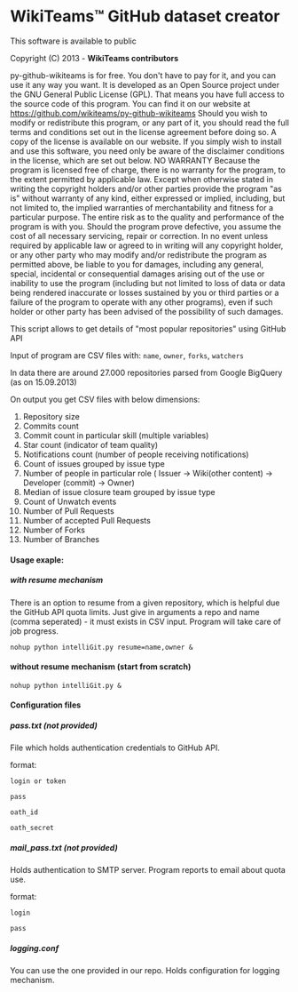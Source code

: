 WikiTeams™ GitHub dataset creator
===================

This software is available to public

Copyright (C) 2013 - **WikiTeams contributors**

py-github-wikiteams is for free. You don't have to pay for it, and you can use it any way you want. It is developed as an Open Source project under the GNU General Public License (GPL). That means you have full access to the source code of this program. You can find it on our website at https://github.com/wikiteams/py-github-wikiteams Should you wish to modify or redistribute this program, or any part of it, you should read the full terms and conditions set out in the license agreement before doing so. A copy of the license is available on our website. If you simply wish to install and use this software, you need only be aware of the disclaimer conditions in the license, which are set out below. NO WARRANTY Because the program is licensed free of charge, there is no warranty for the program, to the extent permitted by applicable law. Except when otherwise stated in writing the copyright holders and/or other parties provide the program "as is" without warranty of any kind, either expressed or implied, including, but not limited to, the implied warranties of merchantability and fitness for a particular purpose. The entire risk as to the quality and performance of the program is with you. Should the program prove defective, you assume the cost of all necessary servicing, repair or correction. In no event unless required by applicable law or agreed to in writing will any copyright holder, or any other party who may modify and/or redistribute the program as permitted above, be liable to you for damages, including any general, special, incidental or consequential damages arising out of the use or inability to use the program (including but not limited to loss of data or data being rendered inaccurate or losses sustained by you or third parties or a failure of the program to operate with any other programs), even if such holder or other party has been advised of the possibility of such damages.

This script allows to get details of "most popular repositories" using GitHub API

Input of program are CSV files with: `name`, `owner`, `forks`, `watchers`

In data there are around 27.000 repositories parsed from Google BigQuery (as on 15.09.2013)

On output you get CSV files with below dimensions:

1. Repository size 
2. Commits count
3. Commit count in particular skill (multiple variables) 
4. Star count (indicator of team quality)
5. Notifications count (number of people receiving notifications)
6. Count of issues grouped by issue type
7. Number of people in particular role ( Issuer -> Wiki(other content)  -> Developer (commit) -> Owner)
8. Median of issue closure team grouped by issue type
9. Count of Unwatch events
10. Number of Pull Requests 
11. Number of accepted Pull Requests
12. Number of Forks
13. Number of Branches

#### Usage exaple:

##### with resume mechanism

There is an option to resume from a given repository, which is helpful due the GitHub API quota limits. Just give in arguments a repo and name (comma seperated) - it must exists in CSV input. Program will take care of job progress.

`nohup python intelliGit.py resume=name,owner &`

#### without resume mechanism (start from scratch)

`nohup python intelliGit.py &`

#### Configuration files

##### pass.txt (not provided)

File which holds authentication credentials to GitHub API.

format:

`login or token`

`pass`

`oath_id`

`oath_secret`

##### mail_pass.txt (not provided)

Holds authentication to SMTP server. Program reports to email about quota use.

format:

`login`

`pass`

##### logging.conf

You can use the one provided in our repo. Holds configuration for logging mechanism.

